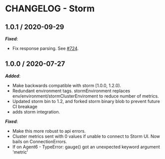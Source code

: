 # CHANGELOG - Storm

## 1.0.1 / 2020-09-29

***Fixed***: 

* Fix response parsing. See [#724](https://github.com/DataDog/integrations-extras/pull/724).



## 1.0.0 / 2020-07-27

***Added***: 

* Make backwards compatible with storm [1.0.0, 1.2.0).
* Redundant environment tags. stormEnvironment replaces env/environment/stormClusterEnviroment to reduce number of metrics.
* Updated storm bin to 1.2, and forked storm binary blob to prevent future CI breakage
* adds storm integration.

***Fixed***: 

* Make this more robust to api errors.
* Cluster metrics sent with 0 values if unable to connect to Storm UI. Now bails on ConnectionErrors.
* If on Agent6 - TypeError: gauge() got an unexpected keyword argument 'metric'

